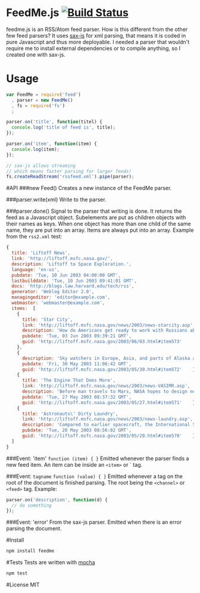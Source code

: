 # FeedMe.js [![Build Status](https://secure.travis-ci.org/fent/feedme.js.png)](http://travis-ci.org/fent/feedme.js)
feedme.js is an RSS/Atom feed parser. How is this different from the other few feed parsers? It uses [sax-js](https://github.com/isaacs/sax-js) for xml parsing, that means it is coded in pure Javascript and thus more deployable. I needed a parser that wouldn't require me to install external dependencies or to compile anything, so I created one with sax-js.


# Usage

```javascript
var FeedMe = require('feed')
  , parser = new FeedMe()
  , fs = require('fs')
  ;

parser.on('title', function(titel) {
  console.log('title of feed is', title);
});

parser.on('item', function(item) {
  console.log(item);
});

// sax-js allows streaming
// which means faster parsing for larger feeds!
fs.createReadStream('rssfeed.xml').pipe(parser);
```


#API
###new Feed()
Creates a new instance of the FeedMe parser.

###parser.write(xml)
Write to the parser.

###parser.done()
Signal to the parser that writing is done. It returns the feed as a Javascript object. Subelements are put as children objects with their names as keys. When one object has more than one child of the same name, they are put into an array. Items are always put into an array. Example from the `rss2.xml` test:

```javascript
{
  title: 'Liftoff News',
  link: 'http://liftoff.msfc.nasa.gov/',
  description: 'Liftoff to Space Exploration.',
  language: 'en-us',
  pubdate: 'Tue, 10 Jun 2003 04:00:00 GMT',
  lastbuilddate: 'Tue, 10 Jun 2003 09:41:01 GMT',
  docs: 'http://blogs.law.harvard.edu/tech/rss',
  generator: 'Weblog Editor 2.0',
  managingeditor: 'editor@example.com',
  webmaster: 'webmaster@example.com',
  items:  [
    {
      title: 'Star City',
      link: 'http://liftoff.msfc.nasa.gov/news/2003/news-starcity.asp',
      description: 'How do Americans get ready to work with Russians aboard the International Space Station? They take a crash course in culture, language and protocol at Russia\'s <a href="http://howe.iki.rssi.ru/GCTC/gctc_e.htm">Star City</a>.',
      pubdate: 'Tue, 03 Jun 2003 09:39:21 GMT',
      guid: 'http://liftoff.msfc.nasa.gov/2003/06/03.html#item573'
    },
    {
      description: 'Sky watchers in Europe, Asia, and parts of Alaska and Canada will experience a <a href="http://science.nasa.gov/headlines/y2003/30may_solareclipse.htm">partial eclipse of the Sun</a> on Saturday, May 31st.',
      pubdate: 'Fri, 30 May 2003 11:06:42 GMT',
      guid: 'http://liftoff.msfc.nasa.gov/2003/05/30.html#item572'    },
    {
      title: 'The Engine That Does More',
      link: 'http://liftoff.msfc.nasa.gov/news/2003/news-VASIMR.asp',
      description: 'Before man travels to Mars, NASA hopes to design new engines that will let us fly through the Solar System more quickly.  The proposed VASIMR engine would do that.',
      pubdate: 'Tue, 27 May 2003 08:37:32 GMT',
      guid: 'http://liftoff.msfc.nasa.gov/2003/05/27.html#item571'    },
    {
      title: 'Astronauts\' Dirty Laundry',
      link: 'http://liftoff.msfc.nasa.gov/news/2003/news-laundry.asp',
      description: 'Compared to earlier spacecraft, the International Space Station has many luxuries, but laundry facilities are not one of them.  Instead, astronauts have other options.',
      pubdate: 'Tue, 20 May 2003 08:56:02 GMT',
      guid: 'http://liftoff.msfc.nasa.gov/2003/05/20.html#item570'    }
  ]
}
```


###Event: 'item'
`function (item) { }`
Emitted whenever the parser finds a new feed item. An item can be inside an `<item>` or <entry>` tag.

###Event: `tagname`
`function (value) { }`
Emitted whenever a tag on the root of the document is finished parsing. The root being the `<channel>` or `<feed>` tag. Example:

```javascript
parser.on('description', function(d) {
  // do something
});
```

###Event: 'error'
From the sax-js parser. Emitted when there is an error parsing the document.


#Install

```bash
npm install feedme
```


#Tests
Tests are written with [mocha](http://visionmedia.github.com/mocha/)

```bash
npm test
```


#License
MIT
